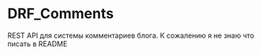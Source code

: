 # DRF_Comments
 REST API для системы комментариев блога.
 К сожалению я не знаю что писать в README
 
  

